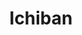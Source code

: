---
layout: place
title: "Ichiban"
permalink: /south-dakota/rapid-city/ichiban.html
stateAbbr: SD
stateName: South Dakota
cityName: Rapid City
seo:
  name: "Ichiban"
  type: Restaurant
  links: https://ichibanrapidcity.com/
description: "Strip-mall sushi house offering specialty rolls & standard Japanese eats in an easygoing atmosphere. Ichiban serves delicious sushi in Rapid City, South Dakota. Try fresh Japanese dishes for a great dining experience. Available for takeout, delivery, lunch, and dinner."
place_id: ChIJXRnupc5cfYcRNLnS1rTq9PM
photos:
  - name: >-
      places/ChIJXRnupc5cfYcRNLnS1rTq9PM/photos/AeeoHcLMceHh_ufs83EqtztayjzfnCu8XhRV0sxbKI59_AmlfgVM2jNoRz3JaIpcAQFVzkKcSe4MnFzFsuPYHcpjqkVi1_FAPG9MCQAIkuz6rpEggtVnf0jdn8nHh6xh7LKS49RXQxO_1Qh3wDZDmQxCzG2tOx8uNUWF5ikpPBg56RC7r2pNvNq_WsWNyUPE7FcG49YqOLgQVnRVr3UuiMtTT_GmR8UYTGhDTST0d1MCv83gJOhDm1uJFi_J0MqYD3H9ovYZ1T-YpH9IjAQNpz3VAZl58Y85WOmM8-IimECLvp5nvPgAy31G4XcAKKjTcQ5LnRi7pcitZ05VfJCIboHHMb9ljrhj_RteucRq9IonnmIo5LtUXdn3xBmG0NMGIEwez3X5aHamg5kg8PJYnt-egw28vHhy5KQUptCHKVVT5BV-Kd6s
    widthPx: 4032
    heightPx: 3024
    authorAttributions:
      - displayName: Russ “DaddyZZZ”
        uri: https://maps.google.com/maps/contrib/103833453762579587207
        photoUri: >-
          https://lh3.googleusercontent.com/a/ACg8ocLfaVqpfsjlH8I4-rbdXrva-8nuTJ6ndNhsehjfhktEGlq9Yzf-=s100-p-k-no-mo
    flagContentUri: >-
      https://www.google.com/local/imagery/report/?cb_client=maps_api_places.places_api&image_key=!1e10!2sCIHM0ogKEICAgIDytNOhqAE&hl=en-US
    googleMapsUri: >-
      https://www.google.com/maps/place//data=!3m4!1e2!3m2!1sCIHM0ogKEICAgIDytNOhqAE!2e10!4m2!3m1!1s0x877d5ccea5ee195d:0xf3f4eab4d6d2b934
  - name: >-
      places/ChIJXRnupc5cfYcRNLnS1rTq9PM/photos/AeeoHcKleaj_EEU5uO7NBTZxyOi4cM1wOmWoUuk9sQFRS46zktVyTVNlIv9PGuXjLq0jfvLSNDFjkaS8lCQyZDiA9xhACAXQaBAwCSjbW62GClj5d4IDPOhMI5PJSC4PELR9x9qrFaiWl7Lxy6nVz83b7Aw4IyoSv_QKzh-FgzlMy0ZhyKiXEBYIX6zGT1W7c41zsFwBiXYw5v6-lJGk7k9Z65O0uKUJGK7i4i04YLIdzcSImZe4Hch8xp1ylzo_0fLPwPAQ3w7fo5uyCqzBZYObjpGSs8yXri3bNzw4qmdw0gKN-R3py-dohKnPLRdcYcWbdeB7tnDQmMsWWPBtDlH1NOQyzIcZD2hypOLx0MdUTfmsOv1ftmsHrclYd3A_EgzI79-vTw8-Y5yB9aW46jh6U5pmuVZ5nBJd3Ei742_qiiibintW
    widthPx: 4032
    heightPx: 2268
    authorAttributions:
      - displayName: Rob Griffith
        uri: https://maps.google.com/maps/contrib/113692108303179632255
        photoUri: >-
          https://lh3.googleusercontent.com/a-/ALV-UjWrOYB5SWlTSMebMAiI6uFMVjsDhAsqso4UkNX0tRwJ1uVa1JTp=s100-p-k-no-mo
    flagContentUri: >-
      https://www.google.com/local/imagery/report/?cb_client=maps_api_places.places_api&image_key=!1e10!2sCIHM0ogKEICAgIDE6ZLrtgE&hl=en-US
    googleMapsUri: >-
      https://www.google.com/maps/place//data=!3m4!1e2!3m2!1sCIHM0ogKEICAgIDE6ZLrtgE!2e10!4m2!3m1!1s0x877d5ccea5ee195d:0xf3f4eab4d6d2b934
  - name: >-
      places/ChIJXRnupc5cfYcRNLnS1rTq9PM/photos/AeeoHcI5F4tbA6fdL_8dRcpvrkbt2S-G7-TbBO8a9Io-rn5Jrv5Jo1LH1-qIn2u8MwBb16MSQKDKuT-hqf_ThkLcOhKF2xevzLIv4DOedybwdGgFhn5QklaDkKa5D-u42qmjV_x0ylWOw--YQ8kSnyxxC2TecPLhj9Qujhlk6Iib7YroblMbG0Pbq1FCYUjMuJ4qLHiEqG3ycF7ZdNdnPYe_8kEVjctJK9n42FevunmCKd1HpUfjRLu9IeOFqMBrhW54y3A09RYpFrlHDQFNh0feDJdQw-ZrvkuvYcmxHZhbx4OkRUkl2_4199L0VzmO_rZAwKwwy01eW63Y_68uCVXjoHy-I2SEOFKj1Fym-pK8UeVCxErlsvw3DFgWDcosdg9noTowRAFxGtVh1O5iNvBVRGOOQgtRGL8IHNMOfMVHRWrQcP-z
    widthPx: 4000
    heightPx: 3000
    authorAttributions:
      - displayName: Daniel Blackmore
        uri: https://maps.google.com/maps/contrib/104858199552340848270
        photoUri: >-
          https://lh3.googleusercontent.com/a-/ALV-UjWGwBisZlYTe7R2dVfKwdwgCgEHul0salssQMKIg7pUdwFZEanq=s100-p-k-no-mo
    flagContentUri: >-
      https://www.google.com/local/imagery/report/?cb_client=maps_api_places.places_api&image_key=!1e10!2sCIHM0ogKEICAgICctJf7vgE&hl=en-US
    googleMapsUri: >-
      https://www.google.com/maps/place//data=!3m4!1e2!3m2!1sCIHM0ogKEICAgICctJf7vgE!2e10!4m2!3m1!1s0x877d5ccea5ee195d:0xf3f4eab4d6d2b934
  - name: >-
      places/ChIJXRnupc5cfYcRNLnS1rTq9PM/photos/AeeoHcJDVBRPFP9tC_u555_7G3MjD1gIkXhY5EuiRdaxMVRTBrR9XMOPd9J66vQiwnT_YXStrDpgvCMB5AIF8xnx4uOSsHi58owFNO1R3xeBkWvWTGIMyX4JQvup4LM00lsa6bqJYrfsn24Vd8MK4thb7wBWRqrZiBJpCB5VHaUalS1psXunEdPYmuSUn8iSP7GljtuHjo7SE1tc6CHQasFEU549fk8Zp70S9T2g6x-tZ1lkY7ovBVKKXx0uCEOsN5zbzbUZ4Y5qgOXFvAkRY5IgqMlWz9LWOrzwu0oTATL2jvnCAY24QLKKN_eZGTLJOyhLbsH6IumvZR6nbQdzadsdEopTScWgsztGlncAXu5-EdBYcsFCP6ADS-2cpI0fx32x2D3MKwYQ_hbdDn2WknPSE5TnIogIzR2tC2X3Q8FVrvRc9w
    widthPx: 4032
    heightPx: 3024
    authorAttributions:
      - displayName: Benjamin Martin
        uri: https://maps.google.com/maps/contrib/100077534474658686270
        photoUri: >-
          https://lh3.googleusercontent.com/a-/ALV-UjW-iUuHnpnSAfQCAk66u9HHlhX1N_Btw9Tc9gWD8oWjnFN9D0lgHA=s100-p-k-no-mo
    flagContentUri: >-
      https://www.google.com/local/imagery/report/?cb_client=maps_api_places.places_api&image_key=!1e10!2sCIHM0ogKEICAgICTmsixaQ&hl=en-US
    googleMapsUri: >-
      https://www.google.com/maps/place//data=!3m4!1e2!3m2!1sCIHM0ogKEICAgICTmsixaQ!2e10!4m2!3m1!1s0x877d5ccea5ee195d:0xf3f4eab4d6d2b934
  - name: >-
      places/ChIJXRnupc5cfYcRNLnS1rTq9PM/photos/AeeoHcK10GdnLxyFGdY9C4SVrM8kLouwT02pO2fisJRMGXTEzQ1rNLW-QnrJYiE_5cZ1bN1gBlUljy2Zk0Xg2wYDidZIbK3zRiRDAsCpPNs2GYLMwAoNPjCXOeeVYCe7XM0fEm5KDbp1jGlJIfaa5fD7CFx19QBRHRlm08nL8YtbW6vOwc1WL4t60jKs1Wncw-x7FiYtaswfox2WN8oPMENScFjVk8kqufoDgxsZpLeShLGBuz2RsSOtf15p6RCjGYOV1KuruP4n2u_tdjCg0b3c_MtcmP_ZHvfVJ19McyibUxxaBgmC2vkrNEQfkWDpGStYW3tWkDAf80p6jRyxNIYUp9ekXNLf84dhkSiRvG9vTW9z3Xxmuf32TitS5dJ1KtNuDafJ8c1-I5uGaLDEeks6dPrZvnv2u0aaJFVwdZGhbnU
    widthPx: 3024
    heightPx: 4032
    authorAttributions:
      - displayName: Snake Pit Left
        uri: https://maps.google.com/maps/contrib/107447099010721657831
        photoUri: >-
          https://lh3.googleusercontent.com/a-/ALV-UjWj3wXchgwXKjXN7GeZmGhVSDXQEnYKX3J7FJTy7lcw1TjMur8h=s100-p-k-no-mo
    flagContentUri: >-
      https://www.google.com/local/imagery/report/?cb_client=maps_api_places.places_api&image_key=!1e10!2sCIHM0ogKEICAgIDGkvSDAg&hl=en-US
    googleMapsUri: >-
      https://www.google.com/maps/place//data=!3m4!1e2!3m2!1sCIHM0ogKEICAgIDGkvSDAg!2e10!4m2!3m1!1s0x877d5ccea5ee195d:0xf3f4eab4d6d2b934
  - name: >-
      places/ChIJXRnupc5cfYcRNLnS1rTq9PM/photos/AeeoHcIdoamRl-ibk0fCoJ9GN8K4p9u3JLGTzY5XJAMGwFSzp4YKkYpvUcKp4BhpEg0s9q-_qUuYc_fyuw7mVNR57IzdADOXSfkd0APeI38NTP2mC3jDPTFGC1iJfU4BFCEr172Ty8zvBsb1vZoPK71YN-ESvTP9M3Vl8XZBBH8AVRthdefaz4jNu8CQ7lPdWRZnxDxR9T34DBudQ7kDDX2UzpMdt1idsQFwna-BGozPQRi6q5Ifb1yx7L07AJcR0OmTiNnxad46UYVTBrx81TY9BnGJMAYzERaQ0F0kGKVpvKJKXYb6DwkwrCkfMAsPnvLPoIaR1CPOxtAhKGDcFPRMYaUIy7qiNrFnosSxfqEm2X0ASePdIt4iMYHlUEVXKOhpNiX9KqWhh6kcrDDghjSUor_I244szaUXAt9y5LJXHsGcAg
    widthPx: 4032
    heightPx: 3024
    authorAttributions:
      - displayName: Linda Lehenbauer
        uri: https://maps.google.com/maps/contrib/105702437482127109895
        photoUri: >-
          https://lh3.googleusercontent.com/a/ACg8ocL5ExAYqj-7h2Lr3BHF18RTRfMw__mjvbX7GuF_BA_7c7K5eQ=s100-p-k-no-mo
    flagContentUri: >-
      https://www.google.com/local/imagery/report/?cb_client=maps_api_places.places_api&image_key=!1e10!2sCIHM0ogKEICAgIDx89uFDQ&hl=en-US
    googleMapsUri: >-
      https://www.google.com/maps/place//data=!3m4!1e2!3m2!1sCIHM0ogKEICAgIDx89uFDQ!2e10!4m2!3m1!1s0x877d5ccea5ee195d:0xf3f4eab4d6d2b934
  - name: >-
      places/ChIJXRnupc5cfYcRNLnS1rTq9PM/photos/AeeoHcLqEndM1_nAjwVDcoMu_kx_0KLFZtPX4V-gweYcJtwGnTQ7fjGoHyyJ16dLd59buQ8ya5bS9uxQhCm9d8KjiH-vvfLknEzTRd6B_abRVUl26Qet7iRHUfiZ5zm5f_z0DNI8wW-DKc7RbQ5uCaqZKe3Nh8meBrUMZv04tnGI865RGxaPiYpFI4TX4a8IEIOK-4YGtzC9jkqCPTUJLma62oaUCp2A8m1qpB4ofp-DBqyROvLC9bQ8dPA70xivtF-xQ4NRyeiGraYbP8j0DAG659xWzAuIiWcF_0juk5WSzl7H1Kl6g3V6a6UeH-zGDxZLhgNExqhrVebLG96WeiXm5RrCfmowYPjYkGOPeIDVXtOSRL8Fx241dpM71AtIyYeGuZNnr4nTwAL7ACLV063pxC1vD-bxh1-pLZSsWx9qu9bEEe8
    widthPx: 3024
    heightPx: 4032
    authorAttributions:
      - displayName: Leah Shockey
        uri: https://maps.google.com/maps/contrib/100472929519493399633
        photoUri: >-
          https://lh3.googleusercontent.com/a-/ALV-UjVbJrMBqPVocAahKSai_Sz8ivX0r0tzMTNQgqzGT-uv_ZnkgtplMw=s100-p-k-no-mo
    flagContentUri: >-
      https://www.google.com/local/imagery/report/?cb_client=maps_api_places.places_api&image_key=!1e10!2sCIHM0ogKEICAgIC4z5L43AE&hl=en-US
    googleMapsUri: >-
      https://www.google.com/maps/place//data=!3m4!1e2!3m2!1sCIHM0ogKEICAgIC4z5L43AE!2e10!4m2!3m1!1s0x877d5ccea5ee195d:0xf3f4eab4d6d2b934
  - name: >-
      places/ChIJXRnupc5cfYcRNLnS1rTq9PM/photos/AeeoHcLkQg9c1ejKckTDt6a-I8CUTkaILZ40iufHhYVbfmIX-GrfIIyZ7O_UZtds9zl-biK780izYsPYYF7NO-fLlgVQ8f1RAR_elEwO7C09O77P5qrRkyg2iF4bJuE1AtrENPGE-k9Mrz6TxNLFHG9UblUGAmsHm_CRqM1RXfgC_41pm7oVKYtbppKzPuDF6rHGNmQkzj-q8XDU1i4mUKSIZuo_Kg86ectiMmGotcn-eE8d1zcN4oiJq5FmbxiQXorEludE5Xjvxv96snL0kCAvjD7vPZc0MM7zdnDrYDwV-2SQmOUHxoOL73GFLnxRPcqU00Hvtv6RdgjH8fbFxeMIbKlfFC3kvhC38m4h4lgziNj_71uthhWh14DDOOaupSMX4VAXMNoU3OpVBrCKIJCfn_oBLAJuLc6lof81EcX7MM4gRA
    widthPx: 4032
    heightPx: 3024
    authorAttributions:
      - displayName: Linda Lehenbauer
        uri: https://maps.google.com/maps/contrib/105702437482127109895
        photoUri: >-
          https://lh3.googleusercontent.com/a/ACg8ocL5ExAYqj-7h2Lr3BHF18RTRfMw__mjvbX7GuF_BA_7c7K5eQ=s100-p-k-no-mo
    flagContentUri: >-
      https://www.google.com/local/imagery/report/?cb_client=maps_api_places.places_api&image_key=!1e10!2sCIHM0ogKEICAgIDx8--rfA&hl=en-US
    googleMapsUri: >-
      https://www.google.com/maps/place//data=!3m4!1e2!3m2!1sCIHM0ogKEICAgIDx8--rfA!2e10!4m2!3m1!1s0x877d5ccea5ee195d:0xf3f4eab4d6d2b934
  - name: >-
      places/ChIJXRnupc5cfYcRNLnS1rTq9PM/photos/AeeoHcJ3vbxkj2BWuLH5biZ9Hxeq-_kZiQAbR950lc2V-EswQmOBS3cBzm2uapZDdGfx5_aO9r6mApDwrBFd9oHQ0HTSkHODTMqspWTXbNcXdYcuXddf37oJxdI414sbMJogXJ36npVlyYOZNhhWk4wBI1samBXmysSBeg_KKrxV_siaIzJUaS6FUFnvYasulLxykU8c9F74Z3x2wQN6N9FmiwK07b8YeFMC8HS1Un_RkY9X2AWzwU9xqei5lVFGU1SdDK3RrpmF6pGvuRAWtzPxlsybeXm1CxwhjG3RwlVt54RtbV9oG6-j77VH4zB6f5xxeuifK8CjTwk_QhTdU9l9JmXzJGg246qVnX6wz6qufkTlrdcch_6nMHaIksaA4XmA8B3zgVbM2xc_HJDSUCJlJT2hSqy-lPevr0aKmF_ATx_h8A
    widthPx: 3024
    heightPx: 4032
    authorAttributions:
      - displayName: Snake Pit Left
        uri: https://maps.google.com/maps/contrib/107447099010721657831
        photoUri: >-
          https://lh3.googleusercontent.com/a-/ALV-UjWj3wXchgwXKjXN7GeZmGhVSDXQEnYKX3J7FJTy7lcw1TjMur8h=s100-p-k-no-mo
    flagContentUri: >-
      https://www.google.com/local/imagery/report/?cb_client=maps_api_places.places_api&image_key=!1e10!2sCIHM0ogKEICAgIDGkvS1JQ&hl=en-US
    googleMapsUri: >-
      https://www.google.com/maps/place//data=!3m4!1e2!3m2!1sCIHM0ogKEICAgIDGkvS1JQ!2e10!4m2!3m1!1s0x877d5ccea5ee195d:0xf3f4eab4d6d2b934
  - name: >-
      places/ChIJXRnupc5cfYcRNLnS1rTq9PM/photos/AeeoHcKQEelNcIiHC4HTYA7Jyb5vp_QHHZ58_B7tX4BCPqZrqYcicVKzDrKGXRbJq2G544yXTWMllT6laRpDhMArFZDRxj0SDff92K77UXKFJozXjNeU5nWRGFq4xiLC_OBtDROHZDRoqvkfZL4cbIc3N6T7eyotEtHP41JtC9aNkEvG6VO0j3rpYf8TxrBgcUIWlHWDansa8b7dKPSJxheQ1Ib8dKAwZXl-axYQauOU7dO8Tke4F4O5Vi9kVk2CEBbjm5JyYKOX_Xj4Akqq55oXLB9izm0DLeAXWIpBSOu3bVen_R8yKZ6h_8HgPCY3b0Mg8q9xFgIaB9RpM7bBimZBkLpMZRsfh-R0xWjpSG4uFejUnmhnWGgolbcOJGwr6QgR7q33gbFEvVMfbp9N2Co2-4L38TIAmh9dF84rTZ3vFAdCPw
    widthPx: 4032
    heightPx: 3024
    authorAttributions:
      - displayName: yoko adams
        uri: https://maps.google.com/maps/contrib/100290842058688703216
        photoUri: >-
          https://lh3.googleusercontent.com/a/ACg8ocJsO0OpT_DMuwm1cssNGp-EwBrhlMlCiYSvKL-7owjibqoGSg=s100-p-k-no-mo
    flagContentUri: >-
      https://www.google.com/local/imagery/report/?cb_client=maps_api_places.places_api&image_key=!1e10!2sCIHM0ogKEICAgICExcHLMw&hl=en-US
    googleMapsUri: >-
      https://www.google.com/maps/place//data=!3m4!1e2!3m2!1sCIHM0ogKEICAgICExcHLMw!2e10!4m2!3m1!1s0x877d5ccea5ee195d:0xf3f4eab4d6d2b934
address: 1109 W Omaha St A, Rapid City, SD 57701, USA
street: 1109 W Omaha St A
city: Rapid City
state: SD
zip: '57701'
country: USA
neighborhood: null
latitude: '44.083909'
longitude: '-103.236759'
accessibility_options:
  wheelchairAccessibleParking: true
  wheelchairAccessibleEntrance: true
  wheelchairAccessibleRestroom: true
  wheelchairAccessibleSeating: true
business_status: OPERATIONAL
name: Ichiban
google_maps_links:
  directionsUri: >-
    https://www.google.com/maps/dir//''/data=!4m7!4m6!1m1!4e2!1m2!1m1!1s0x877d5ccea5ee195d:0xf3f4eab4d6d2b934!3e0
  placeUri: https://maps.google.com/?cid=17578933307953035572
  writeAReviewUri: >-
    https://www.google.com/maps/place//data=!4m3!3m2!1s0x877d5ccea5ee195d:0xf3f4eab4d6d2b934!12e1
  reviewsUri: >-
    https://www.google.com/maps/place//data=!4m4!3m3!1s0x877d5ccea5ee195d:0xf3f4eab4d6d2b934!9m1!1b1
  photosUri: >-
    https://www.google.com/maps/place//data=!4m3!3m2!1s0x877d5ccea5ee195d:0xf3f4eab4d6d2b934!10e5
primary_type: Japanese Restaurant
opening_hours:
  regular: null
  current: null
secondary_opening_hours:
  regular:
    weekdayDescriptions: null
    type: null
  current:
    weekdayDescriptions: null
    type: null
phone: (605) 341-7178
price_level: PRICE_LEVEL_MODERATE
price_range: $10 &ndash; $20
rating: '4.2'
rating_count: 0
website: https://ichibanrapidcity.com/
reviews:
  - name: >-
      places/ChIJXRnupc5cfYcRNLnS1rTq9PM/reviews/ChdDSUhNMG9nS0VJQ0FnSUMzcC1HRnh3RRAB
    relativePublishTimeDescription: 5 months ago
    rating: 5
    text:
      text: >-
        The food was delicious and seating was right away. The only reason I
        gave a 4 on the service is because the waitress was a little too
        involved in the conversations we were having at the table. When I'm
        having dinner with someone I'd like not to have feedback from the staff
        unless asked for.
      languageCode: en
    originalText:
      text: >-
        The food was delicious and seating was right away. The only reason I
        gave a 4 on the service is because the waitress was a little too
        involved in the conversations we were having at the table. When I'm
        having dinner with someone I'd like not to have feedback from the staff
        unless asked for.
      languageCode: en
    authorAttribution:
      displayName: Rachael LaPoint
      uri: https://www.google.com/maps/contrib/100831609832375733446/reviews
      photoUri: >-
        https://lh3.googleusercontent.com/a-/ALV-UjWnNr5WYyoI9r3OXqZ_5MXNiD5wpIVsmiH9oezakpwkhYvSgHNJ=s128-c0x00000000-cc-rp-mo
    publishTime: '2024-11-09T23:01:10.891225Z'
    flagContentUri: >-
      https://www.google.com/local/review/rap/report?postId=ChdDSUhNMG9nS0VJQ0FnSUMzcC1HRnh3RRAB&d=17924085&t=1
    googleMapsUri: >-
      https://www.google.com/maps/reviews/data=!4m6!14m5!1m4!2m3!1sChdDSUhNMG9nS0VJQ0FnSUMzcC1HRnh3RRAB!2m1!1s0x877d5ccea5ee195d:0xf3f4eab4d6d2b934
  - name: >-
      places/ChIJXRnupc5cfYcRNLnS1rTq9PM/reviews/ChZDSUhNMG9nS0VJQ0FnSUNnM3FEeUlBEAE
    relativePublishTimeDescription: 8 years ago
    rating: 3
    text:
      text: >-
        I decided to try Ichiban to see what they had to offer. I started with
        miso soup and a spicy crab egg roll that was excellent. That was
        followed by a monkey roll with a mango sauce on top that not only looked
        like baby food but sort of tasted like it too. I definitely won't be
        ordering that again. The volcano roll was very filling and tasty but the
        varying temperatures throughout the roll was off putting. The service
        was excellent and the prices were  cheaper than other sushi restaurants
        in town but the decor matched the price. Overall it wasn't bad but there
        is room for improvement.
      languageCode: en
    originalText:
      text: >-
        I decided to try Ichiban to see what they had to offer. I started with
        miso soup and a spicy crab egg roll that was excellent. That was
        followed by a monkey roll with a mango sauce on top that not only looked
        like baby food but sort of tasted like it too. I definitely won't be
        ordering that again. The volcano roll was very filling and tasty but the
        varying temperatures throughout the roll was off putting. The service
        was excellent and the prices were  cheaper than other sushi restaurants
        in town but the decor matched the price. Overall it wasn't bad but there
        is room for improvement.
      languageCode: en
    authorAttribution:
      displayName: Michael Echols
      uri: https://www.google.com/maps/contrib/108401155925343426670/reviews
      photoUri: >-
        https://lh3.googleusercontent.com/a-/ALV-UjUGEbBd3bR0jI7gZBQuXq-EjD8eyKgzuMsQNAJAjiuD05HU2rt_=s128-c0x00000000-cc-rp-mo-ba4
    publishTime: '2016-09-28T02:24:30.144Z'
    flagContentUri: >-
      https://www.google.com/local/review/rap/report?postId=ChZDSUhNMG9nS0VJQ0FnSUNnM3FEeUlBEAE&d=17924085&t=1
    googleMapsUri: >-
      https://www.google.com/maps/reviews/data=!4m6!14m5!1m4!2m3!1sChZDSUhNMG9nS0VJQ0FnSUNnM3FEeUlBEAE!2m1!1s0x877d5ccea5ee195d:0xf3f4eab4d6d2b934
  - name: >-
      places/ChIJXRnupc5cfYcRNLnS1rTq9PM/reviews/ChZDSUhNMG9nS0VJQ0FnSURfNU9TbUlREAE
    relativePublishTimeDescription: 2 months ago
    rating: 2
    text:
      text: >-
        The food was adequate. Service friendly but seemed understaffed. Will go
        elsewhere for sushi next time.
      languageCode: en
    originalText:
      text: >-
        The food was adequate. Service friendly but seemed understaffed. Will go
        elsewhere for sushi next time.
      languageCode: en
    authorAttribution:
      displayName: Juliet Shull
      uri: https://www.google.com/maps/contrib/112874618922154620229/reviews
      photoUri: >-
        https://lh3.googleusercontent.com/a-/ALV-UjVy93btvVaT-bNZb2zhTwQacrXw5DLLxEhH3j88By0cY5lAt6P0=s128-c0x00000000-cc-rp-mo
    publishTime: '2025-01-21T19:35:56.821005Z'
    flagContentUri: >-
      https://www.google.com/local/review/rap/report?postId=ChZDSUhNMG9nS0VJQ0FnSURfNU9TbUlREAE&d=17924085&t=1
    googleMapsUri: >-
      https://www.google.com/maps/reviews/data=!4m6!14m5!1m4!2m3!1sChZDSUhNMG9nS0VJQ0FnSURfNU9TbUlREAE!2m1!1s0x877d5ccea5ee195d:0xf3f4eab4d6d2b934
  - name: >-
      places/ChIJXRnupc5cfYcRNLnS1rTq9PM/reviews/ChdDSUhNMG9nS0VJQ0FnSURCLWJLdzVBRRAB
    relativePublishTimeDescription: 2 years ago
    rating: 1
    text:
      text: >-
        Burnt spider roll with no sauce, brown furry edamame that was pulled
        from a mini fridge by the front counter. $41 for garbage that we
        couldn’t eat. Didn’t feel like driving 20 minutes back there to get my
        money back. This place is gross and should close.
      languageCode: en
    originalText:
      text: >-
        Burnt spider roll with no sauce, brown furry edamame that was pulled
        from a mini fridge by the front counter. $41 for garbage that we
        couldn’t eat. Didn’t feel like driving 20 minutes back there to get my
        money back. This place is gross and should close.
      languageCode: en
    authorAttribution:
      displayName: Tracey Kennedy
      uri: https://www.google.com/maps/contrib/116373816218832507319/reviews
      photoUri: >-
        https://lh3.googleusercontent.com/a/ACg8ocL-konANP_P9rSZ_G0t_1y-P2U5ayUNtLW0POiDL206viH6VQ=s128-c0x00000000-cc-rp-mo-ba2
    publishTime: '2023-01-24T00:35:55.701723Z'
    flagContentUri: >-
      https://www.google.com/local/review/rap/report?postId=ChdDSUhNMG9nS0VJQ0FnSURCLWJLdzVBRRAB&d=17924085&t=1
    googleMapsUri: >-
      https://www.google.com/maps/reviews/data=!4m6!14m5!1m4!2m3!1sChdDSUhNMG9nS0VJQ0FnSURCLWJLdzVBRRAB!2m1!1s0x877d5ccea5ee195d:0xf3f4eab4d6d2b934
  - name: >-
      places/ChIJXRnupc5cfYcRNLnS1rTq9PM/reviews/ChZDSUhNMG9nS0VJQ0FnSURYcVBMREpREAE
    relativePublishTimeDescription: 5 months ago
    rating: 1
    text:
      text: >-
        I'm extremely disappointed. Their sign said open until 2100 (9pm). I
        arrived at 810 p.m., and I was promptly told they were closing at 830
        p.m., and they

        were not taking any new customers. I have enjoyed Ichiban many times,
        but after being turned away. I will probably never go back. It is pretty
        sad to get turned away as a paying customer. I am highly disappointed. I
        will also pass on to my friends what happened too.
      languageCode: en
    originalText:
      text: >-
        I'm extremely disappointed. Their sign said open until 2100 (9pm). I
        arrived at 810 p.m., and I was promptly told they were closing at 830
        p.m., and they

        were not taking any new customers. I have enjoyed Ichiban many times,
        but after being turned away. I will probably never go back. It is pretty
        sad to get turned away as a paying customer. I am highly disappointed. I
        will also pass on to my friends what happened too.
      languageCode: en
    authorAttribution:
      displayName: Dr. Joshua Kosola
      uri: https://www.google.com/maps/contrib/110568575365365654992/reviews
      photoUri: >-
        https://lh3.googleusercontent.com/a/ACg8ocKAfeIBl9KwYkOD65jP3pKzTFLnW8cklgAn9IKacKsOkZvVgw=s128-c0x00000000-cc-rp-mo-ba4
    publishTime: '2024-10-23T14:10:23.526816Z'
    flagContentUri: >-
      https://www.google.com/local/review/rap/report?postId=ChZDSUhNMG9nS0VJQ0FnSURYcVBMREpREAE&d=17924085&t=1
    googleMapsUri: >-
      https://www.google.com/maps/reviews/data=!4m6!14m5!1m4!2m3!1sChZDSUhNMG9nS0VJQ0FnSURYcVBMREpREAE!2m1!1s0x877d5ccea5ee195d:0xf3f4eab4d6d2b934
parking_options:
  freeParkingLot: true
  freeStreetParking: true
  valetParking: false
payment_options:
  acceptsCreditCards: true
  acceptsDebitCards: true
  acceptsCashOnly: false
  acceptsNfc: true
allow_dogs: null
curbside_pickup: null
delivery: true
dine_in: true
good_for_children: true
good_for_groups: true
good_for_sports: false
live_music: false
menu_for_children: true
outdoor_seating: null
reservable: true
restroom: true
serves_beer: true
serves_breakfast: false
serves_brunch: false
serves_cocktails: false
serves_coffee: false
serves_dinner: true
serves_dessert: true
serves_lunch: true
serves_vegetarian_food: true
serves_wine: true
takeout: true
update_category: essentials
summary: >-
  Strip-mall sushi house offering specialty rolls & standard Japanese eats in an
  easygoing atmosphere.

---